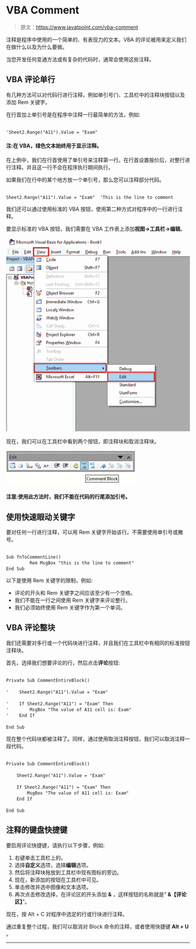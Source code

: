 # VBA Comment

> 原文：<https://www.javatpoint.com/vba-comment>

注释是程序中使用的一个简单的、有表现力的文本。VBA 的评论被用来定义我们在做什么以及为什么要做。

当您开发任何变通方法或有复杂的代码时，通常会使用这些注释。

## VBA 评论单行

有几种方法可以对代码行进行注释，例如单引号(')、工具栏中的注释块按钮以及添加 Rem 关键字。

在行首加上单引号是在程序中注释一行最简单的方法，例如:

```

'Sheet2.Range("A11").Value = "Exam"

```

#### 注:在 VBA，绿色文本始终用于显示注释。

在上例中，我们在行首使用了单引号来注释第一行。在行首设置报价后，对整行进行注释。并且这一行不会在程序执行期间执行。

如果我们在行中的某个地方放一个单引号，那么您可以注释部分代码。

```

Sheet2.Range("A11").Value = "Exam"  'This is the line to comment 

```

我们还可以通过使用标准的 VBA 按钮，使用第二种方式对程序中的一行进行注释。

要显示标准的 VBA 按钮，我们需要在 VBA 工作表上添加**视图→工具栏→编辑**。

![VBA Comment](img/cb4396195c2da2a4108dd7771089a3b7.png)

现在，我们可以在工具栏中看到两个按钮，即注释块和取消注释块。

![VBA Comment](img/62960539511dd0f21145502a7fd01af9.png)

#### 注意:使用此方法时，我们不能在代码的行尾添加引号。

## 使用快速眼动关键字

要对任何一行进行注释，可以用 Rem 关键字开始该行。不需要使用单引号或撇号。

```

Sub fnToCommentLine()
         Rem MsgBox "this is the line to comment"
End Sub 

```

以下是使用 Rem 关键字的限制，例如:

*   评论的开头和 Rem 关键字之间应该至少有一个空格。
*   我们不能在一行之间使用 Rem 关键字来评论整行。
*   我们必须始终使用 Rem 关键字作为第一个单词。

## VBA 评论整块

我们还需要对多行或一个代码块进行注释，并且我们在工具栏中有相同的标准按钮注释块。

首先，选择我们想要评论的行，然后点击**评论**按钮:

```

Private Sub CommentEntireBlock()

'    Sheet2.Range("A11").Value = "Exam"

'    If Sheet2.Range("A11") = "Exam" Then
'        MsgBox "The value of A11 cell is: Exam"
'    End If

End Sub

```

现在整个代码块都被注释了。同样，通过使用取消注释按钮，我们可以取消注释一段代码。

```

Private Sub CommentEntireBlock()

    Sheet2.Range("A11").Value = "Exam"

    If Sheet2.Range("A11") = "Exam" Then
        MsgBox "The value of A11 cell is: Exam"
    End If

End Sub

```

## 注释的键盘快捷键

要启用评论快捷键，请执行以下步骤，例如:

1.  右键单击工具栏上的。
2.  选择**自定义**选项，选择**编辑**选项。
3.  然后将注释块拖放到工具栏中现有图标的旁边。
4.  现在，新添加的按钮在工具栏中可见。
5.  单击修改并选中图像和文本选项。
6.  再次点击修改选择，在评论区的开头添加 **&** ，这样按钮的名称就是“ **&【评论区】**”。

现在，按 Alt + C 对程序中选定的行或行块进行注释。

通过重复整个过程，我们可以取消对 Block 命令的注释，或者使用快捷键 **Alt + U** 。

* * *